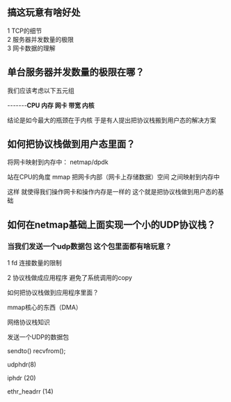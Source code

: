 
## 搞这玩意有啥好处

 1 TCP的细节  
 2 服务器并发数量的极限  
 3 网卡数据的理解


## 单台服务器并发数量的极限在哪？ 

我们应该考虑以下五元组  

-------**CPU  内存  网卡  带宽   内核**

结论是如今最大的瓶颈在于内核 于是有人提出把协议栈搬到用户态的解决方案


##  如何把协议栈做到用户态里面？ 

将网卡映射到内存中： netmap/dpdk  

站在CPU的角度  mmap  把网卡内部（网卡上存储数据）空间 之间映射到内存中

这样 就使得我们操作网卡和操作内存是一样的 这个就是把协议栈做到用户态的基础


##  如何在netmap基础上面实现一个小的UDP协议栈？

### 当我们发送一个udp数据包 这个包里面都有啥玩意？








1  fd  连接数量的限制

2  协议栈做成应用程序
    避免了系统调用的copy



如何把协议栈做到应用程序里面？ 

  mmap核心的东西（DMA）




网络协议栈知识

发送一个UDP的数据包

sendto()  recvfrom();

udphdr(8)

iphdr (20)

ethr_headrr (14)





















